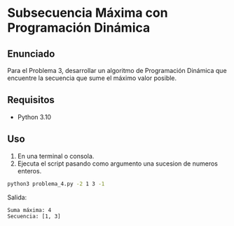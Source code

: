 # Subsecuencia Máxima con Programación Dinámica

## Enunciado

Para el Problema 3, desarrollar un algoritmo de Programación Dinámica que encuentre la  secuencia que sume el máximo valor posible.

## Requisitos

- Python 3.10

## Uso

1. En una terminal o consola.
2. Ejecuta el script pasando como argumento una sucesion de numeros enteros.

```bash
python3 problema_4.py -2 1 3 -1
```
Salida:

```
Suma máxima: 4
Secuencia: [1, 3]
```